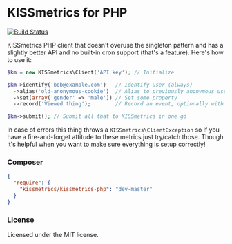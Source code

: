 KISSmetrics for PHP
===================

[![Build Status](https://travis-ci.org/kissmetrics/kissmetrics-php.png?branch=master)](https://travis-ci.org/kissmetrics/kissmetrics-php)

KISSmetrics PHP client that doesn't overuse the singleton pattern and has a
slightly better API and no built-in cron support (that's a feature). Here's
how to use it:

```php
$km = new KISSmetrics\Client('API key'); // Initialize

$km->identify('bob@example.com')   // Identify user (always)
  ->alias('old-anonymous-cookie')  // Alias to previously anonymous user, maybe
  ->set(array('gender' => 'male')) // Set some property
  ->record('Viewed thing');        // Record an event, optionally with properties

$km->submit(); // Submit all that to KISSmetrics in one go
```

In case of errors this thing throws a `KISSmetrics\ClientException` so if you
have a fire-and-forget attitude to these metrics just try/catch those. Though
it's helpful when you want to make sure everything is setup correctly!

### Composer

```json
{
  "require": {
    "kissmetrics/kissmetrics-php": "dev-master"
  }
}
```

### License

Licensed under the MIT license.
